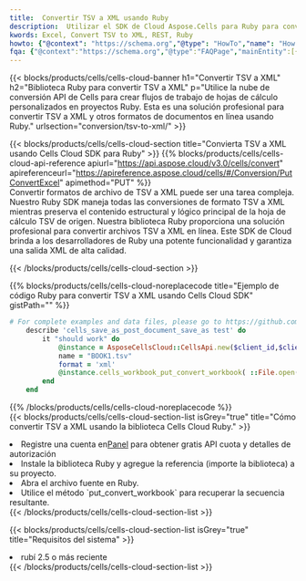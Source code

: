 ```yaml
---
title:  Convertir TSV a XML usando Ruby
description:  Utilizar el SDK de Cloud Aspose.Cells para Ruby para convertir un archivo de formato TSV a un archivo de formato XML.
kwords: Excel, Convert TSV to XML, REST, Ruby
howto: {"@context": "https://schema.org","@type": "HowTo","name": "How to convert TSV to XML using the Cells Cloud Ruby library.","description": "How to convert TSV to XML using the Cells Cloud Ruby library.","image": {"@type": "ImageObject"},"url": "/ruby/conversion/tsv-to-xml/","step": [{ "@type": "HowToStep","name": "How to convert TSV to XML using the Cells Cloud Ruby library. step 1", "image": {"@type": "ImageObject",},"url": "/ruby/conversion/tsv-to-xml/","text": "Register an account at <a href='https://dashboard.aspose.cloud/'>Dashboard</a> to get free API quota & authorization details",},{ "@type": "HowToStep","name": "How to convert TSV to XML using the Cells Cloud Ruby library. step 1", "image": {"@type": "ImageObject",},"url": "/ruby/conversion/tsv-to-xml/","text": "Install Ruby library and add the reference (import the library) to your project.",},{ "@type": "HowToStep","name": "How to convert TSV to XML using the Cells Cloud Ruby library. step 1", "image": {"@type": "ImageObject",},"url": "/ruby/conversion/tsv-to-xml/","text": "Open the source file in Ruby.",},{ "@type": "HowToStep","name": "How to convert TSV to XML using the Cells Cloud Ruby library. step 1", "image": {"@type": "ImageObject",},"url": "/ruby/conversion/tsv-to-xml/","text": "Use the `put_convert_workbook` method to retrieve the resulting stream.",}, ],"supply": {"@type": "HowToSupply","name": "document"},"tool": [{"@type": "HowToTool","name": "RubyMine, Visual Studio Code, Aptana Studio, NetBeans"},{"@type": "HowToTool","name": "Aspose Cells"}],"totalTime": "PT6M"}
fqa: {"@context":"https://schema.org","@type":"FAQPage","mainEntity":[{"@type":"Question","name":"Why convert file formats in C# using REST API?","acceptedAnswer":{"@type":"Answer","text":"Documents are encoded in many ways, and some files may be incompatible with the software you use. To open and read such files, just convert them to appropriate file formats.<br/><ol><li>Install .NET SDK and add the reference (import the library) to your project.</li><li>Open the source file in C# using REST API.</li><li>Call the PutConvertWorkbookRequest() method, passing an output filename with required extension.</li><li>Get the result of conversion as a separate file.</li></ol>"}},{"@type":"Question","name":"What file formats can I convert with your C# library?","acceptedAnswer":{"@type":"Answer","text":"We support a variety of file formats for conversion using .NET library, including XLSX, Excel, xls , PDF, CSV, HTML, Markdown, XML, PNG, JPG, TIFF, Json, TXT and many more."}},{"@type":"Question","name":"What is the maximum allowed file size for conversion using this .NET library?","acceptedAnswer":{"@type":"Answer","text":"There are no file size limits for format conversions using .NET library."}}]}
---
```

{{< blocks/products/cells/cells-cloud-banner h1="Convertir TSV a XML" h2="Biblioteca Ruby para convertir TSV a XML" p="Utilice la nube de conversión API de Cells para crear flujos de trabajo de hojas de cálculo personalizados en proyectos Ruby. Esta es una solución profesional para convertir TSV a XML y otros formatos de documentos en línea usando Ruby." urlsection="conversion/tsv-to-xml/" >}}

{{< blocks/products/cells/cells-cloud-section title="Convierta TSV a XML usando Cells Cloud SDK para Ruby" >}}
{{% blocks/products/cells/cells-cloud-api-reference apiurl="https://api.aspose.cloud/v3.0/cells/convert" apireferenceurl="https://apireference.aspose.cloud/cells/#/Conversion/PutConvertExcel" apimethod="PUT" %}}
<br/>
Convertir formatos de archivo de TSV a XML puede ser una tarea compleja. Nuestro Ruby SDK maneja todas las conversiones de formato TSV a XML mientras preserva el contenido estructural y lógico principal de la hoja de cálculo TSV de origen. Nuestra biblioteca Ruby proporciona una solución profesional para convertir archivos TSV a XML en línea. Este SDK de Cloud brinda a los desarrolladores de Ruby una potente funcionalidad y garantiza una salida XML de alta calidad.

{{< /blocks/products/cells/cells-cloud-section >}}

{{% blocks/products/cells/cells-cloud-noreplacecode title="Ejemplo de código Ruby para convertir TSV a XML usando Cells Cloud SDK" gistPath="" %}}
 
```ruby
# For complete examples and data files, please go to https://github.com/aspose-cells-cloud/aspose-cells-cloud-ruby/
    describe 'cells_save_as_post_document_save_as test' do
        it "should work" do
            @instance = AsposeCellsCloud::CellsApi.new($client_id,$client_secret,"v3.0","https://api.aspose.cloud/")
            name = "BOOK1.tsv"
            format = 'xml'
            @instance.cells_workbook_put_convert_workbook( ::File.open(File.expand_path("data/"+name),"r")  {|io| io.read(io.size) },{:format=>format})     
        end
    end
```
 
{{% /blocks/products/cells/cells-cloud-noreplacecode %}}
<br/>
{{< blocks/products/cells/cells-cloud-section-list isGrey="true" title="Cómo convertir TSV a XML usando la biblioteca Cells Cloud Ruby." >}}
<li> Registre una cuenta en<a href="https://dashboard.aspose.cloud/">Panel</a> para obtener gratis API cuota y detalles de autorización</li>
<li>Instale la biblioteca Ruby y agregue la referencia (importe la biblioteca) a su proyecto.</li>
<li>Abra el archivo fuente en Ruby.</li>
<li>Utilice el método `put_convert_workbook` para recuperar la secuencia resultante.</li>
{{< /blocks/products/cells/cells-cloud-section-list >}}

{{< blocks/products/cells/cells-cloud-section-list isGrey="true" title="Requisitos del sistema" >}}
<li>rubí 2.5 o más reciente</li>
{{< /blocks/products/cells/cells-cloud-section-list >}}
